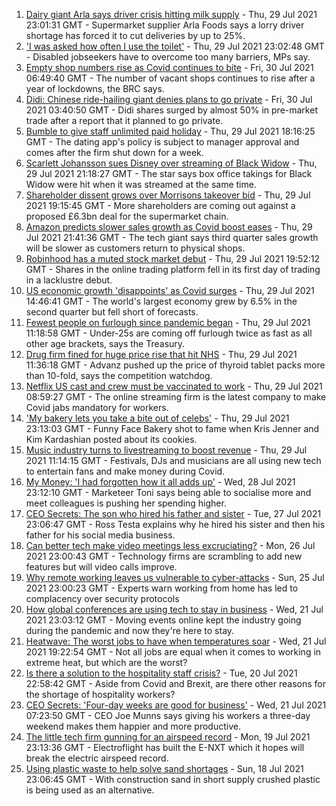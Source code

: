 1. [Dairy giant Arla says driver crisis hitting milk supply](https://www.bbc.co.uk/news/business-58012884) - Thu, 29 Jul 2021 23:01:31 GMT - Supermarket supplier Arla Foods says a lorry driver shortage has forced it to cut deliveries by up to 25%.
2. ['I was asked how often I use the toilet'](https://www.bbc.co.uk/news/business-58020735) - Thu, 29 Jul 2021 23:02:48 GMT - Disabled jobseekers have to overcome too many barriers, MPs say.
3. [Empty shop numbers rise as Covid continues to bite](https://www.bbc.co.uk/news/business-58007313) - Fri, 30 Jul 2021 06:49:40 GMT - The number of vacant shops continues to rise after a year of lockdowns, the BRC says.
4. [Didi: Chinese ride-hailing giant denies plans to go private](https://www.bbc.co.uk/news/business-58021828) - Fri, 30 Jul 2021 03:40:50 GMT - Didi shares surged by almost 50% in pre-market trade after a report that it planned to go private.
5. [Bumble to give staff unlimited paid holiday](https://www.bbc.co.uk/news/business-57997445) - Thu, 29 Jul 2021 18:16:25 GMT - The dating app's policy is subject to manager approval and comes after the firm shut down for a week.
6. [Scarlett Johansson sues Disney over streaming of Black Widow](https://www.bbc.co.uk/news/world-us-canada-58017445) - Thu, 29 Jul 2021 21:18:27 GMT - The star says box office takings for Black Widow were hit when it was streamed at the same time.
7. [Shareholder dissent grows over Morrisons takeover bid](https://www.bbc.co.uk/news/business-58018966) - Thu, 29 Jul 2021 19:15:45 GMT - More shareholders are coming out against a proposed £6.3bn deal for the supermarket chain.
8. [Amazon predicts slower sales growth as Covid boost eases](https://www.bbc.co.uk/news/business-58020895) - Thu, 29 Jul 2021 21:41:36 GMT - The tech giant says third quarter sales growth will be slower as customers return to physical shops.
9. [Robinhood has a muted stock market debut](https://www.bbc.co.uk/news/business-57997450) - Thu, 29 Jul 2021 19:52:12 GMT - Shares in the online trading platform fell in its first day of trading in a lacklustre debut.
10. [US economic growth 'disappoints' as Covid surges](https://www.bbc.co.uk/news/business-58007120) - Thu, 29 Jul 2021 14:46:41 GMT - The world's largest economy grew by 6.5% in the second quarter but fell short of forecasts.
11. [Fewest people on furlough since pandemic began](https://www.bbc.co.uk/news/business-57981760) - Thu, 29 Jul 2021 11:18:58 GMT - Under-25s are coming off furlough twice as fast as all other age brackets, says the Treasury.
12. [Drug firm fined for huge price rise that hit NHS](https://www.bbc.co.uk/news/business-58009149) - Thu, 29 Jul 2021 11:36:18 GMT - Advanz pushed up the price of thyroid tablet packs more than 10-fold, says the competition watchdog.
13. [Netflix US cast and crew must be vaccinated to work](https://www.bbc.co.uk/news/business-58006810) - Thu, 29 Jul 2021 08:59:27 GMT - The online streaming firm is the latest company to make Covid jabs mandatory for workers.
14. ['My bakery lets you take a bite out of celebs'](https://www.bbc.co.uk/news/business-57865991) - Thu, 29 Jul 2021 23:13:03 GMT - Funny Face Bakery shot to fame when Kris Jenner and Kim Kardashian posted about its cookies.
15. [Music industry turns to livestreaming to boost revenue](https://www.bbc.co.uk/news/business-57817809) - Thu, 29 Jul 2021 11:14:15 GMT - Festivals, DJs and musicians are all using new tech to entertain fans and make money during Covid.
16. [My Money: 'I had forgotten how it all adds up'](https://www.bbc.co.uk/news/business-57888910) - Wed, 28 Jul 2021 23:12:10 GMT - Marketeer Toni says being able to socialise more and meet colleagues is pushing her spending higher.
17. [CEO Secrets: The son who hired his father and sister](https://www.bbc.co.uk/news/business-57968798) - Tue, 27 Jul 2021 23:06:47 GMT - Ross Testa explains why he hired his sister and then his father for his social media business.
18. [Can better tech make video meetings less excruciating?](https://www.bbc.co.uk/news/business-57720504) - Mon, 26 Jul 2021 23:00:43 GMT - Technology firms are scrambling to add new features but will video calls improve.
19. [Why remote working leaves us vulnerable to cyber-attacks](https://www.bbc.co.uk/news/business-57847652) - Sun, 25 Jul 2021 23:00:23 GMT - Experts warn working from home has led to complacency over security protocols
20. [How global conferences are using tech to stay in business](https://www.bbc.co.uk/news/business-57817807) - Wed, 21 Jul 2021 23:03:12 GMT - Moving events online kept the industry going during the pandemic and now they're here to stay.
21. [Heatwave: The worst jobs to have when temperatures soar](https://www.bbc.co.uk/news/uk-wales-57914904) - Wed, 21 Jul 2021 19:22:54 GMT - Not all jobs are equal when it comes to working in extreme heat, but which are the worst?
22. [Is there a solution to the hospitality staff crisis?](https://www.bbc.co.uk/news/business-57817775) - Tue, 20 Jul 2021 22:58:42 GMT - Aside from Covid and Brexit, are there other reasons for the shortage of hospitality workers?
23. [CEO Secrets: 'Four-day weeks are good for business'](https://www.bbc.co.uk/news/business-57894093) - Wed, 21 Jul 2021 07:23:50 GMT - CEO Joe Munns says giving his workers a three-day weekend makes them happier and more productive.
24. [The little tech firm gunning for an airspeed record](https://www.bbc.co.uk/news/business-57747128) - Mon, 19 Jul 2021 23:13:36 GMT - Electroflight has built the E-NXT which it hopes will break the electric airspeed record.
25. [Using plastic waste to help solve sand shortages](https://www.bbc.co.uk/news/business-57832425) - Sun, 18 Jul 2021 23:06:45 GMT - With construction sand in short supply crushed plastic is being used as an alternative.
